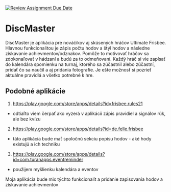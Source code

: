 [![Review Assignment Due Date](https://classroom.github.com/assets/deadline-readme-button-24ddc0f5d75046c5622901739e7c5dd533143b0c8e959d652212380cedb1ea36.svg)](https://classroom.github.com/a/VfT8U4Cl)

# DiscMaster
DiscMaster je aplikácia pre nováčikov aj skúsených hráčov Ultimate Frisbee. Hlavnou funkcionalitou je zápis počtu hodov a štýl hodov a následne získavanie achievmentov/odznakov. Pomôže to motivovať hráčov sa zdokonaľovať v hádzaní a budú za to odmeňovaní. Každý hráč si vie zapísať do kalendára spomienku na turnaj, ktorého sa zúčastnil alebo zúčastní, pridať čo sa naučil a aj pridania fotografie. Je ešte možnosť si pozrieť aktuálne pravidlá a všetko potrebné k hre.

## Podobné aplikácie 

1. https://play.google.com/store/apps/details?id=frisbee.rules21

- odtiaľto viem čerpať ako vyzerá v aplikácii zápis pravidiel a signálov rúk, ale bez kvízu
2. https://play.google.com/store/apps/details?id=de.felle.frisbee
- táto aplikácia bude mať spoločnú sekciu popisu hodov - aké hody existujú a ich techniku

3. https://play.google.com/store/apps/details?id=com.turanapps.eventreminder
- použijem myšlienku kalendára a eventov

Moja aplikácia bude mix týchto funkcionalít a pridanie zapisovania hodov a získavanie achievmentov
